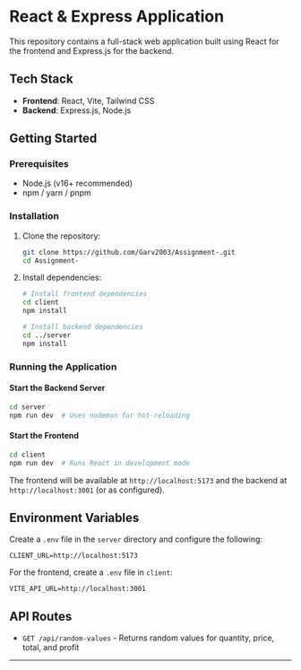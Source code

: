 # React & Express Application

This repository contains a full-stack web application built using React for the frontend and Express.js for the backend.

## Tech Stack
- **Frontend**: React, Vite, Tailwind CSS
- **Backend**: Express.js, Node.js

## Getting Started
### Prerequisites
- Node.js (v16+ recommended)
- npm / yarn / pnpm

### Installation
1. Clone the repository:
   ```sh
   git clone https://github.com/Garv2003/Assignment-.git
   cd Assignment-
   ```

2. Install dependencies:
   ```sh
   # Install frontend dependencies
   cd client
   npm install
   
   # Install backend dependencies
   cd ../server
   npm install
   ```

### Running the Application
#### Start the Backend Server
```sh
cd server
npm run dev  # Uses nodemon for hot-reloading
```

#### Start the Frontend
```sh
cd client
npm run dev  # Runs React in development mode
```

The frontend will be available at `http://localhost:5173` and the backend at `http://localhost:3001` (or as configured).

## Environment Variables
Create a `.env` file in the `server` directory and configure the following:
```
CLIENT_URL=http://localhost:5173
```

For the frontend, create a `.env` file in `client`:
```
VITE_API_URL=http://localhost:3001
```

## API Routes
- `GET /api/random-values` - Returns random values for quantity, price, total, and profit

---

